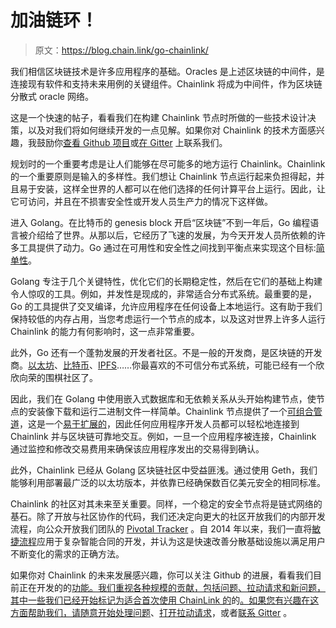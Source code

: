 # 加油链环！

> 原文：<https://blog.chain.link/go-chainlink/>

我们相信区块链技术是许多应用程序的基础。Oracles 是上述区块链的中间件，是连接现有软件和支持未来用例的关键组件。Chainlink 将成为中间件，作为区块链分散式 oracle 网络。

这是一个快速的帖子，看看我们在构建 Chainlink 节点时所做的一些技术设计决策，以及对我们将如何继续开发的一点见解。如果你对 Chainlink 的技术方面感兴趣，我鼓励你[查看 Github 项目](http://github.com/smartcontractkit/chainlink)或[在 Gitter](http://gitter.im/smartcontractkit-chainlink/Lobby) 上联系我们。

规划时的一个重要考虑是让人们能够在尽可能多的地方运行 Chainlink。Chainlink 的一个重要原则是输入的多样性。我们想让 Chainlink 节点运行起来负担得起，并且易于安装，这样全世界的人都可以在他们选择的任何计算平台上运行。因此，让它可访问，并且在不损害安全性或开发人员生产力的情况下这样做。

进入 Golang。在比特币的 genesis block 开启“区块链”不到一年后，Go 编程语言被介绍给了世界。从那以后，它经历了飞速的发展，为今天开发人员所依赖的许多工具提供了动力。Go 通过在可用性和安全性之间找到平衡点来实现这个目标:[简单性](https://talks.golang.org/2015/simplicity-is-complicated.slide#1)。

Golang 专注于几个关键特性，优化它们的长期稳定性，然后在它们的基础上构建令人惊叹的工具。例如，并发性是现成的，非常适合分布式系统。最重要的是，Go 的工具提供了交叉编译，允许应用程序在任何设备上本地运行。这有助于我们保持较低的内存占用，当您考虑运行一个节点的成本，以及这对世界上许多人运行 Chainlink 的能力有何影响时，这一点非常重要。

此外，Go 还有一个蓬勃发展的开发者社区。不是一般的开发商，是区块链的开发商。[以太坊](https://github.com/ethereum/go-ethereum)、[比特币](https://github.com/btcsuite/btcd)、[IPFS](https://github.com/ipfs/go-ipfs)……你最喜欢的不可信分布式系统，可能已经有一个欣欣向荣的围棋社区了。

因此，我们在 Golang 中使用嵌入式数据库和无依赖关系从头开始构建节点，使节点的安装像下载和运行二进制文件一样简单。Chainlink 节点提供了一个[可组合管道](https://github.com/smartcontractkit/chainlink/wiki/Job-Pipeline)，这是一个[易于扩展的](https://github.com/smartcontractkit/chainlink/wiki/External-Adapters)，因此任何应用程序开发人员都可以轻松地连接到 Chainlink 并与区块链可靠地交互。例如，一旦一个应用程序被连接，Chainlink 通过监控和修改交易费用来确保该应用程序发出的交易得到确认。

此外，Chainlink 已经从 Golang 区块链社区中受益匪浅。通过使用 Geth，我们能够利用部署最广泛的以太坊版本，并依靠已经确保数百亿美元安全的相同标准。

Chainlink 的社区对其未来至关重要。同样，一个稳定的安全节点将是链式网络的基石。除了开放与社区协作的代码，我们还决定向更大的社区开放我们的内部开发流程，向公众开放我们团队的 [Pivotal Tracker](https://www.pivotaltracker.com/n/projects/2129823) 。自 2014 年以来，我们一直将[敏捷流程](http://agilemanifesto.org/)应用于复杂智能合同的开发，并认为这是快速改善分散基础设施以满足用户不断变化的需求的正确方法。

如果你对 Chainlink 的未来发展感兴趣，你可以关注 Github 的进展，看看我们目前正在开发的的[功能。我们重视各种规模的贡献，包括问题、拉动请求和新问题，其中一些我们已经开始标记为适合首次使用 ChainLink 的](https://www.pivotaltracker.com/n/projects/2129823)的[。如果您有兴趣在这方面帮助我们，请随意开始处理](https://github.com/smartcontractkit/chainlink/issues?q=is%3Aissue+is%3Aopen+label%3A%22good+first+issue%22)[问题](https://github.com/smartcontractkit/chainlink/issues)、[打开拉动请求](https://github.com/smartcontractkit/chainlink/pulls)，或者[联系 Gitter](http://gitter.im/smartcontractkit-chainlink/Lobby) 。